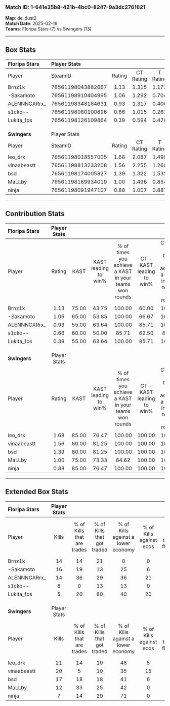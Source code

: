### Match ID: 1-641e35b8-421b-4bc0-8247-9a3dc2761621  
**Map**: de_dust2  
**Match Date**: 2025-02-19  
**Teams**: Floripa Stars (7) vs Swingers (13)  

---  

## Box Stats  

| **Floripa Stars** | Player Stats      |        |           |          |       |       |       |         |        |      |     |
| :- | :- | :-: | :-: | :-: | :-: | :-: | :-: | :-: | :-: | :-: | :-: |
| Player            | SteamID           | Rating | CT Rating | T Rating | KAST  |  ADR  | Kills | Assists | Deaths | K/D  | HS% |
| Brnz1k            | 76561198043882667 |  1.13  |   1.315   |  1.172   | 75.00 | 69.0  |  14   |    2    |   12   | 1.17 | 64  |
| -Sakamoto         | 76561198910404995 |  1.06  |   1.292   |  0.704   | 65.00 | 83.1  |  16   |    3    |   17   | 0.94 | 56  |
| ALENNNCARrx_      | 76561198348184631 |  0.93  |   1.317   |  0.406   | 55.00 | 67.5  |  14   |    3    |   14   | 1.00 | 50  |
| s1cko--           | 76561198080100896 |  0.66  |   1.015   |  0.261   | 60.00 | 58.9  |   8   |    5    |   15   | 0.53 | 25  |
| Lukita_fps        | 76561198126109864 |  0.39  |   0.594   |  0.476   | 55.00 | 52.9  |   5   |    9    |   19   | 0.26 | 20  |
|                   |                   |        |           |          |       |       |       |         |        |      |     |
|                   |                   |        |           |          |       |       |       |         |        |      |     |
|                   |                   |        |           |          |       |       |       |         |        |      |     |
| **Swingers**      | Player Stats      |        |           |          |       |       |       |         |        |      |     |
| Player            | SteamID           | Rating | CT Rating | T Rating | KAST  |  ADR  | Kills | Assists | Deaths | K/D  | HS% |
| leo_drk           | 76561198018557005 |  1.68  |   2.087   |  1.499   | 85.00 | 104.8 |  21   |    4    |   10   | 2.10 | 71  |
| vinaabeastt       | 76561198813233208 |  1.56  |   2.255   |  1.269   | 80.00 | 91.6  |  20   |    4    |   10   | 2.00 | 70  |
| bsd               | 76561198174005827 |  1.39  |   1.322   |  1.532   | 80.00 | 85.0  |  17   |    7    |   11   | 1.55 | 11  |
| MaLLby            | 76561198169934019 |  1.00  |   1.496   |  0.854   | 75.00 | 69.1  |  12   |    5    |   14   | 0.86 | 41  |
| ninja             | 76561198091947107 |  0.88  |   1.007   |  0.887   | 85.00 | 53.8  |   7   |    8    |   12   | 0.58 | 28  |
---  

## Contribution Stats  

| **Floripa Stars** | Player Stats |       |                      |                                                        |                           |                                                             |                          |                                                            |
| :- | :-: | :-: | :-: | :-: | :-: | :-: | :-: | :-: |
| Player            |    Rating    | KAST  | KAST leading to win% | % of times you achieve a KAST in your teams won rounds | CT - KAST leading to win% | CT - % of times you achieve a KAST in your teams won rounds | T - KAST leading to win% | T - % of times you achieve a KAST in your teams won rounds |
| Brnz1k            |     1.13     | 75.00 |        43.75         |                         100.00                         |           60.00           |                           100.00                            |          16.67           |                           100.00                           |
| -Sakamoto         |     1.06     | 65.00 |        53.85         |                         100.00                         |           66.67           |                           100.00                            |          25.00           |                           100.00                           |
| ALENNNCARrx_      |     0.93     | 55.00 |        63.64         |                         100.00                         |           85.71           |                           100.00                            |          25.00           |                           100.00                           |
| s1cko--           |     0.66     | 60.00 |        50.00         |                         85.71                          |           62.50           |                            83.33                            |          25.00           |                           100.00                           |
| Lukita_fps        |     0.39     | 55.00 |        63.64         |                         100.00                         |           85.71           |                           100.00                            |          25.00           |                           100.00                           |
|                   |              |       |                      |                                                        |                           |                                                             |                          |                                                            |
|                   |              |       |                      |                                                        |                           |                                                             |                          |                                                            |
|                   |              |       |                      |                                                        |                           |                                                             |                          |                                                            |
| **Swingers**      | Player Stats |       |                      |                                                        |                           |                                                             |                          |                                                            |
| Player            |    Rating    | KAST  | KAST leading to win% | % of times you achieve a KAST in your teams won rounds | CT - KAST leading to win% | CT - % of times you achieve a KAST in your teams won rounds | T - KAST leading to win% | T - % of times you achieve a KAST in your teams won rounds |
| leo_drk           |     1.68     | 85.00 |        76.47         |                         100.00                         |          100.00           |                           100.00                            |          60.00           |                           100.00                           |
| vinaabeastt       |     1.56     | 80.00 |        81.25         |                         100.00                         |          100.00           |                           100.00                            |          66.67           |                           100.00                           |
| bsd               |     1.39     | 80.00 |        81.25         |                         100.00                         |          100.00           |                           100.00                            |          66.67           |                           100.00                           |
| MaLLby            |     1.00     | 75.00 |        73.33         |                         84.62                          |          100.00           |                           100.00                            |          50.00           |                           66.67                            |
| ninja             |     0.88     | 85.00 |        76.47         |                         100.00                         |          100.00           |                           100.00                            |          60.00           |                           100.00                           |
---  

## Extended Box Stats  

| **Floripa Stars** | Player Stats |                            |                            |                                    |                         |                              |                                 |        |                             |                                     |                          |                               |                            |
| :- | :-: | :-: | :-: | :-: | :-: | :-: | :-: | :-: | :-: | :-: | :-: | :-: | :-: |
| Player            |    Kills     | % of Kills that are trades | % of Kills that got traded | % of Kills against a lower economy | % of Kills against ecos | % of Kills that are flawless | % of Kills that are close duels | Deaths | % of Deaths that get traded | % of Deaths against a lower economy | % of Deaths against ecos | % of Deaths that are flawless | % of Deaths that are close |
| Brnz1k            |      14      |             14             |             21             |                 0                  |            0            |              79              |                7                |   12   |             25              |                  8                  |            0             |              67               |             17             |
| -Sakamoto         |      16      |             19             |             13             |                 25                 |            6            |              50              |                6                |   17   |              0              |                 18                  |            6             |              59               |             0              |
| ALENNNCARrx_      |      14      |             36             |             29             |                 36                 |           21            |              71              |                0                |   14   |              7              |                  7                  |            0             |              71               |             14             |
| s1cko--           |      8       |             0              |             13             |                 13                 |            0            |              50              |               13                |   15   |             13              |                  7                  |            0             |              60               |             7              |
| Lukita_fps        |      5       |             20             |             80             |                 40                 |           20            |              60              |               40                |   19   |             32              |                 16                  |            5             |              53               |             5              |
|                   |              |                            |                            |                                    |                         |                              |                                 |        |                             |                                     |                          |                               |                            |
|                   |              |                            |                            |                                    |                         |                              |                                 |        |                             |                                     |                          |                               |                            |
|                   |              |                            |                            |                                    |                         |                              |                                 |        |                             |                                     |                          |                               |                            |
| **Swingers**      | Player Stats |                            |                            |                                    |                         |                              |                                 |        |                             |                                     |                          |                               |                            |
| Player            |    Kills     | % of Kills that are trades | % of Kills that got traded | % of Kills against a lower economy | % of Kills against ecos | % of Kills that are flawless | % of Kills that are close duels | Deaths | % of Deaths that get traded | % of Deaths against a lower economy | % of Deaths against ecos | % of Deaths that are flawless | % of Deaths that are close |
| leo_drk           |      21      |             14             |             10             |                 48                 |            5            |              52              |                5                |   10   |             20              |                 30                  |            0             |              60               |             0              |
| vinaabeastt       |      20      |             5              |             10             |                 35                 |           15            |              75              |               10                |   10   |             40              |                 40                  |            0             |              70               |             10             |
| bsd               |      17      |             18             |             18             |                 41                 |            6            |              82              |                6                |   11   |             18              |                 36                  |            0             |              55               |             9              |
| MaLLby            |      12      |             33             |             25             |                 42                 |            0            |              33              |                8                |   14   |             29              |                 29                  |            0             |              64               |             7              |
| ninja             |      7       |             14             |             29             |                 71                 |            0            |              29              |               14                |   12   |             17              |                 25                  |            0             |              58               |             17             |
